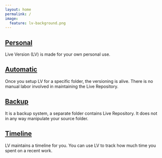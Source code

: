 ```yaml
---
layout: home
permalink: /
image:
  feature: lv-background.png 
---
```


<div class="tiles">

<div class="tile">
  <h2 class="post-title"><a href="documentation/Theory/#toc0">Personal</a></h2>
  <p class="post-excerpt">Live Version (LV) is made for your own personal use.</p>
</div><!-- /.tile -->

<div class="tile">
  <h2 class="post-title"><a href="documentation/Theory/#toc0">Automatic</a></h2>
  <p class="post-excerpt">Once you setup LV for a specific folder, the versioning is alive. There is no manual labor involved in maintaining the Live Repository.</p>
</div><!-- /.tile -->

<div class="tile">
  <h2 class="post-title"><a href="documentation/Recovery">Backup</a></h2>
  <p class="post-excerpt">It is a backup system, a separate folder contains Live Repository. It does not in any way manipulate your source folder.</p>
</div><!-- /.tile -->

<div class="tile">
  <h2 class="post-title"><a href="documentation/Timeline">Timeline</a></h2>
  <p class="post-excerpt">LV maintains a timeline for you. You can use LV to track how much time you spent on a recent work.</p>
</div><!-- /.tile -->

</div><!-- /.tiles -->
